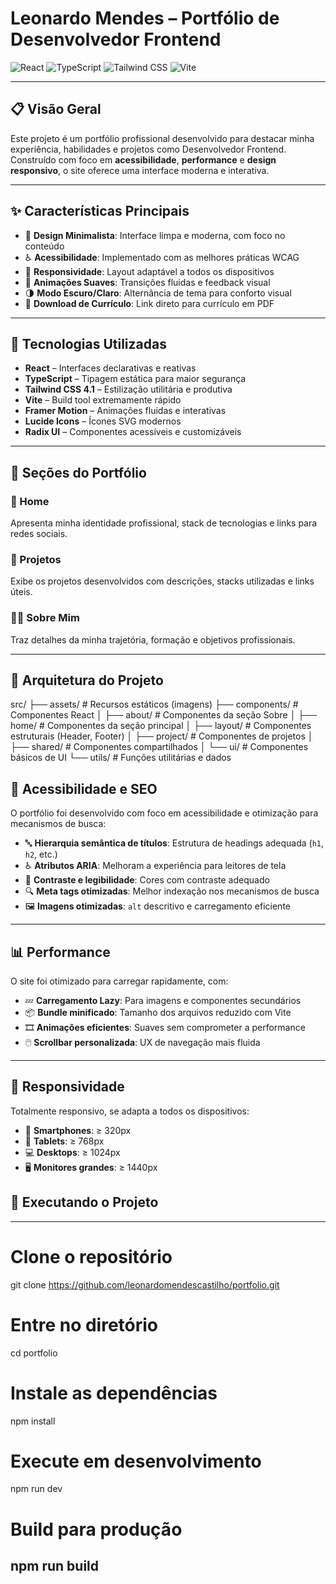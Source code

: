 # Leonardo Mendes – Portfólio de Desenvolvedor Frontend

![React](https://img.shields.io/badge/React-20232A?style=for-the-badge&logo=react&logoColor=61DAFB)
![TypeScript](https://img.shields.io/badge/TypeScript-3178C6?style=for-the-badge&logo=typescript&logoColor=white)
![Tailwind CSS](https://img.shields.io/badge/Tailwind_CSS-38B2AC?style=for-the-badge&logo=tailwind-css&logoColor=white)
![Vite](https://img.shields.io/badge/Vite-646CFF?style=for-the-badge&logo=vite&logoColor=white)

---

## 📋 Visão Geral

Este projeto é um portfólio profissional desenvolvido para destacar minha experiência, habilidades e projetos como Desenvolvedor Frontend. Construído com foco em **acessibilidade**, **performance** e **design responsivo**, o site oferece uma interface moderna e interativa.

---

## ✨ Características Principais

- 🎨 **Design Minimalista**: Interface limpa e moderna, com foco no conteúdo  
- ♿ **Acessibilidade**: Implementado com as melhores práticas WCAG  
- 📱 **Responsividade**: Layout adaptável a todos os dispositivos  
- 💫 **Animações Suaves**: Transições fluidas e feedback visual  
- 🌗 **Modo Escuro/Claro**: Alternância de tema para conforto visual  
- 📄 **Download de Currículo**: Link direto para currículo em PDF  

---

## 🧠 Tecnologias Utilizadas

- **React** – Interfaces declarativas e reativas  
- **TypeScript** – Tipagem estática para maior segurança  
- **Tailwind CSS 4.1** – Estilização utilitária e produtiva  
- **Vite** – Build tool extremamente rápido  
- **Framer Motion** – Animações fluidas e interativas  
- **Lucide Icons** – Ícones SVG modernos  
- **Radix UI** – Componentes acessíveis e customizáveis  

---

## 🌟 Seções do Portfólio

### 📱 Home  
Apresenta minha identidade profissional, stack de tecnologias e links para redes sociais.

### 💼 Projetos  
Exibe os projetos desenvolvidos com descrições, stacks utilizadas e links úteis.

### 👨‍💻 Sobre Mim  
Traz detalhes da minha trajetória, formação e objetivos profissionais.

---

## 🚀 Arquitetura do Projeto

src/
├── assets/               # Recursos estáticos (imagens)
├── components/           # Componentes React
│   ├── about/            # Componentes da seção Sobre
│   ├── home/             # Componentes da seção principal
│   ├── layout/           # Componentes estruturais (Header, Footer)
│   ├── project/          # Componentes de projetos
│   ├── shared/           # Componentes compartilhados
│   └── ui/               # Componentes básicos de UI
└── utils/                # Funções utilitárias e dados


## 🎯 Acessibilidade e SEO

O portfólio foi desenvolvido com foco em acessibilidade e otimização para mecanismos de busca:

- 🔤 **Hierarquia semântica de títulos**: Estrutura de headings adequada (`h1`, `h2`, etc.)
- ♿ **Atributos ARIA**: Melhoram a experiência para leitores de tela
- 🎨 **Contraste e legibilidade**: Cores com contraste adequado
- 🔍 **Meta tags otimizadas**: Melhor indexação nos mecanismos de busca
- 🖼️ **Imagens otimizadas**: `alt` descritivo e carregamento eficiente

---

## 📊 Performance

O site foi otimizado para carregar rapidamente, com:

- 💤 **Carregamento Lazy**: Para imagens e componentes secundários
- 📦 **Bundle minificado**: Tamanho dos arquivos reduzido com Vite
- 🎞️ **Animações eficientes**: Suaves sem comprometer a performance
- 🖱️ **Scrollbar personalizada**: UX de navegação mais fluida

---

## 📱 Responsividade

Totalmente responsivo, se adapta a todos os dispositivos:

- 📱 **Smartphones**: ≥ 320px  
- 📲 **Tablets**: ≥ 768px  
- 💻 **Desktops**: ≥ 1024px  
- 🖥️ **Monitores grandes**: ≥ 1440px

## 🧪 Executando o Projeto

------------------------------------------------------------------------------
# Clone o repositório
git clone https://github.com/leonardomendescastilho/portfolio.git

# Entre no diretório
cd portfolio

# Instale as dependências
npm install

# Execute em desenvolvimento
npm run dev

# Build para produção
npm run build
------------------------------------------------------------------------------